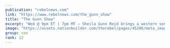 ```yaml
---
publication: "rebelnews.com"
link: "https://www.rebelnews.com/the_gunn_show"
title: "The Gunn Show"
excerpt: "Wed @ 9pm ET | 7pm MT — Sheila Gunn Reid brings a western sensibility to Canadian news. With one foot in the oil patch and one foot in agriculture, Sheila challenges mainstream media narratives and st"
image: "https://assets.nationbuilder.com/therebel/pages/45206/meta_images/original/TGS.jpg?1599166006"
group: con
rank: 12
---
```

